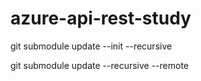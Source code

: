# azure-api-rest-study

git submodule update --init --recursive

git submodule update --recursive --remote
